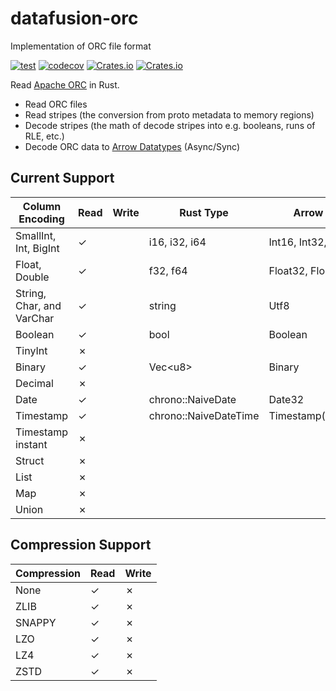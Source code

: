 # datafusion-orc
Implementation of ORC file format

[![test](https://github.com/datafusion-contrib/datafusion-orc/actions/workflows/ci.yml/badge.svg)](https://github.com/datafusion-contrib/datafusion-orc/actions/workflows/ci.yml)
[![codecov](https://codecov.io/gh/WenyXu/orc-rs/branch/main/graph/badge.svg?token=2CSHZX02XM)](https://codecov.io/gh/WenyXu/orc-rs)
[![Crates.io](https://img.shields.io/crates/v/orc-rust)](https://crates.io/crates/orc-rust)
[![Crates.io](https://img.shields.io/crates/d/orc-rust)](https://crates.io/crates/orc-rust)

Read [Apache ORC](https://orc.apache.org/) in Rust.

* Read ORC files
* Read stripes (the conversion from proto metadata to memory regions)
* Decode stripes (the math of decode stripes into e.g. booleans, runs of RLE, etc.)
* Decode ORC data to [Arrow Datatypes](https://docs.rs/arrow/latest/arrow/datatypes/enum.DataType.html) (Async/Sync)


## Current Support

| Column Encoding           | Read | Write | Rust Type             | Arrow  DataType         |
| ------------------------- | ---- | ----- | --------------------- | ----------------------- |
| SmallInt, Int, BigInt     | ✓    |       | i16, i32, i64         | Int16, Int32, Int64     |
| Float, Double             | ✓    |       | f32, f64              | Float32, Float64        |
| String, Char, and VarChar | ✓    |       | string                | Utf8                    |
| Boolean                   | ✓    |       | bool                  | Boolean                 |
| TinyInt                   | ✗    |       |                       |                         |
| Binary                    | ✓    |       | Vec\<u8\>             | Binary                  |
| Decimal                   | ✗    |       |                       |                         |
| Date                      | ✓    |       | chrono::NaiveDate     | Date32                  |
| Timestamp                 | ✓    |       | chrono::NaiveDateTime | Timestamp(Nanosecond,_) |
| Timestamp instant         | ✗    |       |                       |                         |
| Struct                    | ✗    |       |                       |                         |
| List                      | ✗    |       |                       |                         |
| Map                       | ✗    |       |                       |                         |
| Union                     | ✗    |       |                       |                         |


## Compression Support

| Compression | Read | Write |
| ----------- | ---- | ----- |
| None        | ✓    | ✗     |
| ZLIB        | ✓    | ✗     |
| SNAPPY      | ✓    | ✗     |
| LZO         | ✓    | ✗     |
| LZ4         | ✓    | ✗     |
| ZSTD        | ✓    | ✗     |




